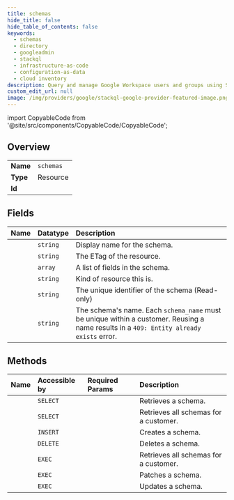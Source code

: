 ```yaml
---
title: schemas
hide_title: false
hide_table_of_contents: false
keywords:
  - schemas
  - directory
  - googleadmin    
  - stackql
  - infrastructure-as-code
  - configuration-as-data
  - cloud inventory
description: Query and manage Google Workspace users and groups using SQL.
custom_edit_url: null
image: /img/providers/google/stackql-google-provider-featured-image.png
---
```


import CopyableCode from '@site/src/components/CopyableCode/CopyableCode';




## Overview
<table><tbody>
<tr><td><b>Name</b></td><td><code>schemas</code></td></tr>
<tr><td><b>Type</b></td><td>Resource</td></tr>
<tr><td><b>Id</b></td><td><CopyableCode code="googleadmin.directory.schemas" /></td></tr>
</tbody></table>

## Fields
| Name | Datatype | Description |
|:-----|:---------|:------------|
| <CopyableCode code="displayName" /> | `string` | Display name for the schema. |
| <CopyableCode code="etag" /> | `string` | The ETag of the resource. |
| <CopyableCode code="fields" /> | `array` | A list of fields in the schema. |
| <CopyableCode code="kind" /> | `string` | Kind of resource this is. |
| <CopyableCode code="schemaId" /> | `string` | The unique identifier of the schema (Read-only) |
| <CopyableCode code="schemaName" /> | `string` | The schema's name. Each `schema_name` must be unique within a customer. Reusing a name results in a `409: Entity already exists` error. |
## Methods
| Name | Accessible by | Required Params | Description |
|:-----|:--------------|:----------------|:------------|
| <CopyableCode code="get" /> | `SELECT` | <CopyableCode code="customerId, schemaKey" /> | Retrieves a schema. |
| <CopyableCode code="list" /> | `SELECT` | <CopyableCode code="customerId" /> | Retrieves all schemas for a customer. |
| <CopyableCode code="insert" /> | `INSERT` | <CopyableCode code="customerId" /> | Creates a schema. |
| <CopyableCode code="delete" /> | `DELETE` | <CopyableCode code="customerId, schemaKey" /> | Deletes a schema. |
| <CopyableCode code="_list" /> | `EXEC` | <CopyableCode code="customerId" /> | Retrieves all schemas for a customer. |
| <CopyableCode code="patch" /> | `EXEC` | <CopyableCode code="customerId, schemaKey" /> | Patches a schema. |
| <CopyableCode code="update" /> | `EXEC` | <CopyableCode code="customerId, schemaKey" /> | Updates a schema. |
